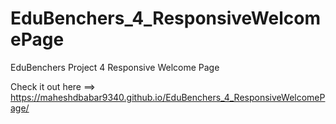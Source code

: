 # EduBenchers_4_ResponsiveWelcomePage
EduBenchers Project 4 Responsive Welcome Page 

Check it out here ==> https://maheshdbabar9340.github.io/EduBenchers_4_ResponsiveWelcomePage/
